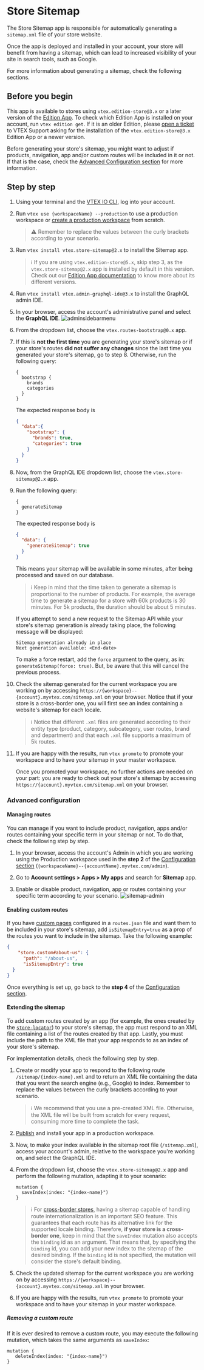 # Store Sitemap

The Store Sitemap app is responsible for automatically generating a `sitemap.xml` file of your store website.

Once the app is deployed and installed in your account, your store will benefit from having a sitemap, which can lead to increased visibility of your site in search tools, such as Google. 

For more information about generating a sitemap, check the following sections.

## Before you begin

This app is available to stores using `vtex.edition-store@3.x` or a later version of the [Edition App](https://developers.vtex.com/docs/guides/vtex-io-documentation-edition-app). To check which Edition App is installed on your account, run `vtex edition get`. If it is an older Edition, please [open a ticket](https://help-tickets.vtex.com/smartlink/sso/login/zendesk) to VTEX Support asking for the installation of the `vtex.edition-store@3.x` Edition App or a newer version.

Before generating your store's sitemap, you might want to adjust if products, navigation, app and/or custom routes will be included in it or not. If that is the case, check the [Advanced Configuration section](#advanced-configuration) for more information.

## Step by step

1. Using your terminal and the [VTEX IO CLI](https://vtex.io/docs/recipes/development/vtex-io-cli-installation-and-command-reference/), log into your account.
   
2. Run `vtex use {workspaceName} --production` to use a production workspace or [create a production workspace](https://vtex.io/docs/recipes/development/creating-a-production-workspace/) from scratch.

   >⚠️ Remember to replace the values between the curly brackets according to your scenario.

3. Run `vtex install vtex.store-sitemap@2.x` to install the Sitemap app.

   > ℹ️ If you are using `vtex.edition-store@5.x`, skip step 3, as the `vtex.store-sitemap@2.x` app is installed by default in this version. Check out our [Edition App documentation](https://developers.vtex.com/docs/guides/vtex-io-documentation-edition-app) to know more about its different versions.

4. Run `vtex install vtex.admin-graphql-ide@3.x` to install the GraphQL admin IDE.
   
5. In your browser, access the account's administrative panel and select the **GraphQL IDE**.
   ![adminsidebarmenu](https://user-images.githubusercontent.com/52087100/66516950-95d29a00-eab8-11e9-8cea-080fbdab84d5.png)

6. From the dropdown list, choose the `vtex.routes-bootstrap@0.x` app.

7. If this is **not the first time** you are generating your store's sitemap or if your store's routes **did not suffer any changes** since the last time you generated your store's sitemap, go to step 8. Otherwise, run the following query:

   ```gql
   {
     bootstrap {
       brands
       categories
     }
   }
   ```

   The expected response body is
   
   ```json
   {
     "data":{
       "bootstrap": {
         "brands": true,
         "categories": true
       }
     }
   }
   ```

8. Now, from the GraphQL IDE dropdown list, choose the `vtex.store-sitemap@2.x` app.

9. Run the following query:

   ```gql
   {
     generateSitemap
   }
   ```

   The expected response body is

   ```json
   {
     "data": {
       "generateSitemap": true
     }
   }
   ```

   This means your sitemap will be available in some minutes, after being processed and saved on our database.

   >ℹ️ Keep in mind that the time taken to generate a sitemap is proportional to the number of products. For example, the average time to generate a sitemap for a store with 60k products is 30 minutes. For 5k products, the duration should be about 5 minutes.
   
   If you attempt to send a new request to the Sitemap API while your store's sitemap generation is already taking place, the following message will be displayed:

   ```
   Sitemap generation already in place
   Next generation available: <End-date>
   ```
   
   To make a force restart, add the `force` argument to the query, as in: `generateSitemap(force: true)`. But, be aware that this will cancel the previous process.

10. Check the sitemap generated for the current workspace you are working on by accessing `https://{workspace}--{account}.myvtex.com/sitemap.xml` on your browser. Notice that if your store is a cross-border one, you will first see an index containing a website's sitemap for each locale.

    >ℹ️ Notice that different `.xml` files are generated according to their entity type (product, category, subcategory, user routes, brand and department) and that each `.xml` file supports a maximum of 5k routes.

11. If you are happy with the results, run `vtex promote` to promote your workspace and to have your sitemap in your master workspace.

    Once you promoted your workspace, no further actions are needed on your part: you are ready to check out your store's sitemap by accessing `https://{account}.myvtex.com/sitemap.xml` on your browser.

### Advanced configuration

#### Managing routes

You can manage if you want to include product, navigation, apps and/or routes containing your specific term in your sitemap or not. To do that, check the following step by step.

1. In your browser, access the account's Admin in which you are working using the Production workspace used in the **step 2** of the [Configuration section](#configuration) (`{workspaceName}--{accountName}.myvtex.com/admin`).
   
2. Go to **Account settings > Apps > My apps** and search for **Sitemap** app.

3. Enable or disable product, navigation, app or routes containing your specific term according to your scenario.
   ![sitemap-admin](https://github.com/vtexdocs/dev-portal-content/assets/112641072/649f7dcf-583d-497f-a69c-4cfc3d8a805a)

#### Enabling custom routes

If you have [custom pages](https://developers.vtex.com/vtex-developer-docs/docs/vtex-io-documentation-creating-a-new-custom-page) configured in a `routes.json` file and want them to be included in your store's sitemap, add `isSitemapEntry=true` as a prop of the routes you want to include in the sitemap. Take the following example:

   ```json
   {
       "store.custom#about-us": {
         "path": "/about-us",
         "isSitemapEntry": true
     }
   }
   ```

Once everything is set up, go back to the **step 4** of the [Configuration section](#configuration).

#### Extending the sitemap

To add custom routes created by an app (for example, the ones created by the [`store-locator`](https://github.com/vtex-apps/store-locator)) to your store's sitemap, the app must respond to an XML file containing a list of the routes created by that app. Lastly, you must include the path to the XML file that your app responds to as an index of your store's sitemap.

For implementation details, check the following step by step.

1. Create or modify your app to respond to the following route `/sitemap/{index-name}.xml` and to return an XML file containing the data that you want the search engine (e.g., Google) to index. Remember to replace the values between the curly brackets according to your scenario.

   >ℹ️ We recommend that you use a pre-created XML file. Otherwise, the XML file will be built from scratch for every request, consuming more time to complete the task.

2. [Publish](https://developers.vtex.com/vtex-developer-docs/docs/vtex-io-documentation-publishing-an-app) and install your app in a production workspace.

3. Now, to make your index available in the sitemap root file (`/sitemap.xml`), access your account's admin, relative to the workspace you're working on, and select the GraphQL IDE.

4. From the dropdown list, choose the `vtex.store-sitemap@2.x` app and perform the following mutation, adapting it to your scenario:

   ```gql
   mutation {
     saveIndex(index: "{index-name}")
   }
   ```

   >ℹ️ For [cross-border stores](https://developers.vtex.com/docs/guides/vtex-io-cross-border-stores), having a sitemap capable of handling route internationalization is an important SEO feature. This guarantees that each route has its alternative link for the supported locale binding. Therefore, **if your store is a cross-border one**, keep in mind that the `saveIndex` mutation also accepts the `binding` id as an argument. That means that, by specifying the `binding` id, you can add your new index to the sitemap of the desired binding. If the `binding` id is not specified, the mutation will consider the store's default binding.

5. Check the updated sitemap for the current workspace you are working on by accessing `https://{workspace}--{account}.myvtex.com/sitemap.xml` in your browser.

6. If you are happy with the results, run `vtex promote` to promote your workspace and to have your sitemap in your master workspace.

##### Removing a custom route

If it is ever desired to remove a custom route, you may execute the following mutation, which takes the same arguments as `saveIndex`:

   ```gql
   mutation {
      deleteIndex(index: "{index-name}")
   }
   ```
